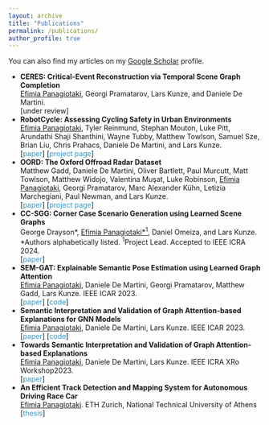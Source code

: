 ```yaml
---
layout: archive
title: "Publications"
permalink: /publications/
author_profile: true
---
```

<head>
<style>
.sparse-list:last-child{
	margin-bottom: 0;
}
.link-in-list {
  color: #39c;
  font-weight: 400;
  text-decoration: none;
}
</style>
</head>

  You can also find my articles on my [Google Scholar](https://scholar.google.com/citations?user=f3wO9MYAAAAJ&hl=en&oi=sra) profile.

<ul class="sparse-list">
	<li>
          <b>CERES: Critical-Event Reconstruction via Temporal Scene Graph Completion</b> <br/>
          <u>Efimia Panagiotaki</u>, Georgi Pramatarov, Lars Kunze, and Daniele De Martini. <br/>
          [under review]
        </li>
        <li>
          <b>RobotCycle: Assessing Cycling Safety in Urban Environments</b> <br/>
          <u>Efimia Panagiotaki</u>, Tyler Reinmund, Stephan Mouton, Luke Pitt, Arundathi Shaji Shanthini, Wayne Tubby, Matthew Towlson, Samuel Sze, Brian Liu, Chris Prahacs, Daniele De Martini, and Lars Kunze. <br/>
          [<a href="https://arxiv.org/abs/2403.07789" class="link-in-list">paper</a>]
          [<a href="https://ori.ox.ac.uk/projects/robotcycle/" class="link-in-list">project page</a>]
        </li>
        <li>
          <b>OORD: The Oxford Offroad Radar Dataset</b> <br/>
          Matthew Gadd, Daniele De Martini, Oliver Bartlett, Paul Murcutt, Matt Towlson, Matthew Widojo, Valentina Muşat, Luke Robinson, <u>Efimia Panagiotaki</u>, Georgi Pramatarov, Marc Alexander Kühn, Letizia Marchegiani, Paul Newman, and Lars Kunze. <br/>
          [<a href="https://arxiv.org/abs/2403.02845" class="link-in-list">paper</a>]
          [<a href="https://oxford-robotics-institute.github.io/oord-dataset/" class="link-in-list">project page</a>]
        </li>
        <li>
          <b>CC-SGG: Corner Case Scenario Generation using Learned Scene Graphs</b> <br/>
          George Drayson*, <u>Efimia Panagiotaki*<sup>1</sup></u>, Daniel Omeiza, and Lars Kunze. *Authors alphabetically listed. <sup>1</sup>Project Lead. Accepted to IEEE ICRA 2024.<br/>
          [<a href="https://arxiv.org/abs/2309.09844" class="link-in-list">paper</a>]
        </li>
        <li>
          <b>SEM-GAT: Explainable Semantic Pose Estimation using Learned Graph Attention</b> <br/>
          <u>Efimia Panagiotaki</u>, Daniele De Martini, Georgi Pramatarov, Matthew Gadd, Lars Kunze. IEEE ICAR 2023.<br/>
          [<a href="https://arxiv.org/abs/2308.03718" class="link-in-list">paper</a>]
          [<a href="https://github.com/cognitive-robots/SEM-GAT" class="link-in-list">code</a>]
        </li>
        <li>
          <b>Semantic Interpretation and Validation of Graph Attention-based Explanations for GNN Models</b> <br/>
          <u>Efimia Panagiotaki</u>, Daniele De Martini, Lars Kunze. IEEE ICAR 2023.<br/>
          [<a href="https://arxiv.org/abs/2308.04220" class="link-in-list">paper</a>]
          [<a href="https://github.com/cognitive-robots/SEM-GAT" class="link-in-list">code</a>]
        </li>
        <li>
          <b>Towards Semantic Interpretation and Validation of Graph Attention-based Explanations</b> <br/>
          <u>Efimia Panagiotaki</u>, Daniele De Martini, Lars Kunze. IEEE ICRA XRo Workshop2023.<br/>
          [<a href="https://openreview.net/forum?id=ymyQeqatQqQ" class="link-in-list">paper</a>]
        </li>
        <li>
          <b>An Efficient Track Detection and Mapping System for Autonomous Driving Race Car</b> <br/>
          <u>Efimia Panagiotaki</u>. ETH Zurich, National Technical University of Athens<br/>
          [<a href="https://dspace.lib.ntua.gr/xmlui/bitstream/handle/123456789/46773/Diplwmatiki_Efimia_Panagiotaki.pdf" class="link-in-list">thesis</a>]
        </li>
</ul>

